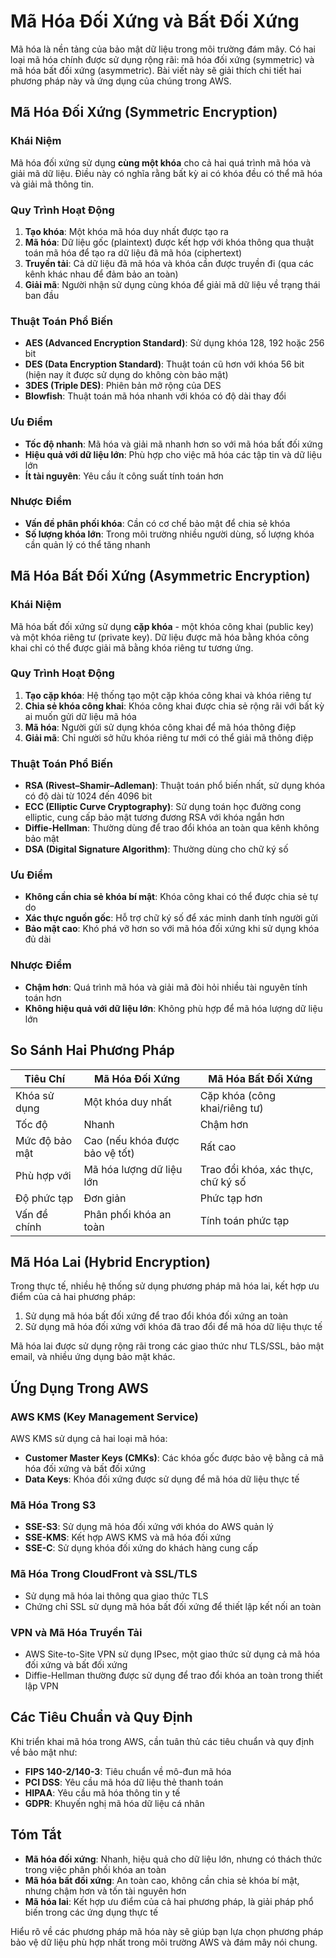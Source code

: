 # Mã Hóa Đối Xứng và Bất Đối Xứng

Mã hóa là nền tảng của bảo mật dữ liệu trong môi trường đám mây. Có hai loại mã hóa chính được sử dụng rộng rãi: mã hóa đối xứng (symmetric) và mã hóa bất đối xứng (asymmetric). Bài viết này sẽ giải thích chi tiết hai phương pháp này và ứng dụng của chúng trong AWS.

## Mã Hóa Đối Xứng (Symmetric Encryption)

### Khái Niệm

Mã hóa đối xứng sử dụng **cùng một khóa** cho cả hai quá trình mã hóa và giải mã dữ liệu. Điều này có nghĩa rằng bất kỳ ai có khóa đều có thể mã hóa và giải mã thông tin.

### Quy Trình Hoạt Động

1. **Tạo khóa**: Một khóa mã hóa duy nhất được tạo ra
2. **Mã hóa**: Dữ liệu gốc (plaintext) được kết hợp với khóa thông qua thuật toán mã hóa để tạo ra dữ liệu đã mã hóa (ciphertext)
3. **Truyền tải**: Cả dữ liệu đã mã hóa và khóa cần được truyền đi (qua các kênh khác nhau để đảm bảo an toàn)
4. **Giải mã**: Người nhận sử dụng cùng khóa để giải mã dữ liệu về trạng thái ban đầu

### Thuật Toán Phổ Biến

- **AES (Advanced Encryption Standard)**: Sử dụng khóa 128, 192 hoặc 256 bit
- **DES (Data Encryption Standard)**: Thuật toán cũ hơn với khóa 56 bit (hiện nay ít được sử dụng do không còn bảo mật)
- **3DES (Triple DES)**: Phiên bản mở rộng của DES
- **Blowfish**: Thuật toán mã hóa nhanh với khóa có độ dài thay đổi

### Ưu Điểm

- **Tốc độ nhanh**: Mã hóa và giải mã nhanh hơn so với mã hóa bất đối xứng
- **Hiệu quả với dữ liệu lớn**: Phù hợp cho việc mã hóa các tập tin và dữ liệu lớn
- **Ít tài nguyên**: Yêu cầu ít công suất tính toán hơn

### Nhược Điểm

- **Vấn đề phân phối khóa**: Cần có cơ chế bảo mật để chia sẻ khóa
- **Số lượng khóa lớn**: Trong môi trường nhiều người dùng, số lượng khóa cần quản lý có thể tăng nhanh

## Mã Hóa Bất Đối Xứng (Asymmetric Encryption)

### Khái Niệm

Mã hóa bất đối xứng sử dụng **cặp khóa** - một khóa công khai (public key) và một khóa riêng tư (private key). Dữ liệu được mã hóa bằng khóa công khai chỉ có thể được giải mã bằng khóa riêng tư tương ứng.

### Quy Trình Hoạt Động

1. **Tạo cặp khóa**: Hệ thống tạo một cặp khóa công khai và khóa riêng tư
2. **Chia sẻ khóa công khai**: Khóa công khai được chia sẻ rộng rãi với bất kỳ ai muốn gửi dữ liệu mã hóa
3. **Mã hóa**: Người gửi sử dụng khóa công khai để mã hóa thông điệp
4. **Giải mã**: Chỉ người sở hữu khóa riêng tư mới có thể giải mã thông điệp

### Thuật Toán Phổ Biến

- **RSA (Rivest–Shamir–Adleman)**: Thuật toán phổ biến nhất, sử dụng khóa có độ dài từ 1024 đến 4096 bit
- **ECC (Elliptic Curve Cryptography)**: Sử dụng toán học đường cong elliptic, cung cấp bảo mật tương đương RSA với khóa ngắn hơn
- **Diffie-Hellman**: Thường dùng để trao đổi khóa an toàn qua kênh không bảo mật
- **DSA (Digital Signature Algorithm)**: Thường dùng cho chữ ký số

### Ưu Điểm

- **Không cần chia sẻ khóa bí mật**: Khóa công khai có thể được chia sẻ tự do
- **Xác thực nguồn gốc**: Hỗ trợ chữ ký số để xác minh danh tính người gửi
- **Bảo mật cao**: Khó phá vỡ hơn so với mã hóa đối xứng khi sử dụng khóa đủ dài

### Nhược Điểm

- **Chậm hơn**: Quá trình mã hóa và giải mã đòi hỏi nhiều tài nguyên tính toán hơn
- **Không hiệu quả với dữ liệu lớn**: Không phù hợp để mã hóa lượng dữ liệu lớn

## So Sánh Hai Phương Pháp

| Tiêu Chí       | Mã Hóa Đối Xứng                | Mã Hóa Bất Đối Xứng                |
| -------------- | ------------------------------ | ---------------------------------- |
| Khóa sử dụng   | Một khóa duy nhất              | Cặp khóa (công khai/riêng tư)      |
| Tốc độ         | Nhanh                          | Chậm hơn                           |
| Mức độ bảo mật | Cao (nếu khóa được bảo vệ tốt) | Rất cao                            |
| Phù hợp với    | Mã hóa lượng dữ liệu lớn       | Trao đổi khóa, xác thực, chữ ký số |
| Độ phức tạp    | Đơn giản                       | Phức tạp hơn                       |
| Vấn đề chính   | Phân phối khóa an toàn         | Tính toán phức tạp                 |

## Mã Hóa Lai (Hybrid Encryption)

Trong thực tế, nhiều hệ thống sử dụng phương pháp mã hóa lai, kết hợp ưu điểm của cả hai phương pháp:

1. Sử dụng mã hóa bất đối xứng để trao đổi khóa đối xứng an toàn
2. Sử dụng mã hóa đối xứng với khóa đã trao đổi để mã hóa dữ liệu thực tế

Mã hóa lai được sử dụng rộng rãi trong các giao thức như TLS/SSL, bảo mật email, và nhiều ứng dụng bảo mật khác.

## Ứng Dụng Trong AWS

### AWS KMS (Key Management Service)

AWS KMS sử dụng cả hai loại mã hóa:

- **Customer Master Keys (CMKs)**: Các khóa gốc được bảo vệ bằng cả mã hóa đối xứng và bất đối xứng
- **Data Keys**: Khóa đối xứng được sử dụng để mã hóa dữ liệu thực tế

### Mã Hóa Trong S3

- **SSE-S3**: Sử dụng mã hóa đối xứng với khóa do AWS quản lý
- **SSE-KMS**: Kết hợp AWS KMS và mã hóa đối xứng
- **SSE-C**: Sử dụng khóa đối xứng do khách hàng cung cấp

### Mã Hóa Trong CloudFront và SSL/TLS

- Sử dụng mã hóa lai thông qua giao thức TLS
- Chứng chỉ SSL sử dụng mã hóa bất đối xứng để thiết lập kết nối an toàn

### VPN và Mã Hóa Truyền Tải

- AWS Site-to-Site VPN sử dụng IPsec, một giao thức sử dụng cả mã hóa đối xứng và bất đối xứng
- Diffie-Hellman thường được sử dụng để trao đổi khóa an toàn trong thiết lập VPN

## Các Tiêu Chuẩn và Quy Định

Khi triển khai mã hóa trong AWS, cần tuân thủ các tiêu chuẩn và quy định về bảo mật như:

- **FIPS 140-2/140-3**: Tiêu chuẩn về mô-đun mã hóa
- **PCI DSS**: Yêu cầu mã hóa dữ liệu thẻ thanh toán
- **HIPAA**: Yêu cầu mã hóa thông tin y tế
- **GDPR**: Khuyến nghị mã hóa dữ liệu cá nhân

## Tóm Tắt

- **Mã hóa đối xứng**: Nhanh, hiệu quả cho dữ liệu lớn, nhưng có thách thức trong việc phân phối khóa an toàn
- **Mã hóa bất đối xứng**: An toàn cao, không cần chia sẻ khóa bí mật, nhưng chậm hơn và tốn tài nguyên hơn
- **Mã hóa lai**: Kết hợp ưu điểm của cả hai phương pháp, là giải pháp phổ biến trong các ứng dụng thực tế

Hiểu rõ về các phương pháp mã hóa này sẽ giúp bạn lựa chọn phương pháp bảo vệ dữ liệu phù hợp nhất trong môi trường AWS và đám mây nói chung.
